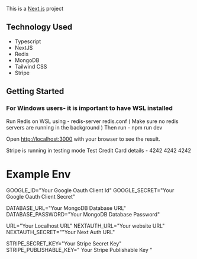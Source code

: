 This is a [Next.js](https://nextjs.org/) project 
## Technology Used
- Typescript
- NextJS
- Redis
- MongoDB
- Tailwind CSS
- Stripe

## Getting Started

### For Windows users- it is important to have WSL installed

Run Redis on WSL using - redis-server redis.conf ( Make sure no redis servers are running in the background )
Then run - npm run dev

Open [http://localhost:3000](http://localhost:3000) with your browser to see the result.

Stripe is running in testing mode
  Test Credit Card details - 4242 4242 4242

# Example Env
GOOGLE_ID="Your Google Oauth Client Id"
GOOGLE_SECRET="Your Google Oauth Client Secret"

DATABASE_URL="Your MongoDB Database URL"
DATABASE_PASSWORD="Your MongoDB Database Password"

URL="Your Localhost URL"
NEXTAUTH_URL="Your website URL"
NEXTAUTH_SECRET=""Your Next Auth URL"

STRIPE_SECRET_KEY="Your Stripe Secret Key"
STRIPE_PUBLISHABLE_KEY=" Your Stripe Publishable Key "
